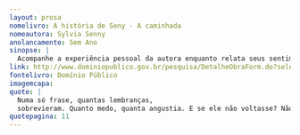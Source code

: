 ```yaml
---
layout: prosa
nomelivro: A história de Seny - A caminhada
nomeautora: Sylvia Senny
anolancamento: Sem Ano
sinopse: |
  Acompanhe a experiência pessoal da autora enquanto relata seus sentimentos e dissabores enquanto percorre por suas impressões e reflexões pessoais sobre a vida.
link: http://www.dominiopublico.gov.br/pesquisa/DetalheObraForm.do?select_action=&co_obra=142712
fontelivro: Domínio Público
imagemcapa: 
quote: |
  Numa só frase, quantas lembranças,
  sobrevieram. Quanto medo, quanta angustia. E se ele não voltasse? Não agüentei. Mais uma vez a armadura remendada caiu e eu chorei.
quotepagina: 11
---
```

